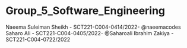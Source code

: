 # Group_5_Software_Engineering
Naeema Suleiman Sheikh - SCT221-C004-0414/2022- @naeemacodes
Saharo Ali - SCT221-C004-0405/2022- @Saharoali
Ibrahim Zakiya -SCT221-C004-0722/2022 
